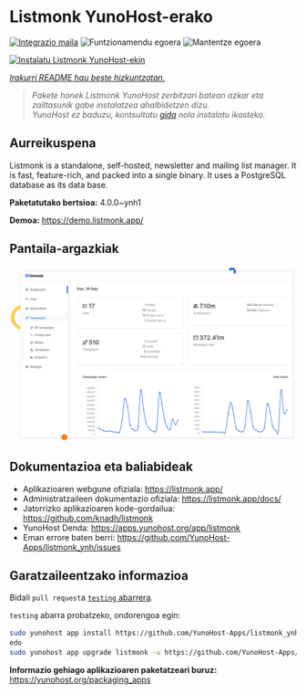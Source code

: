 <!--
Ohart ongi: README hau automatikoki sortu da <https://github.com/YunoHost/apps/tree/master/tools/readme_generator>ri esker
EZ editatu eskuz.
-->

# Listmonk YunoHost-erako

[![Integrazio maila](https://dash.yunohost.org/integration/listmonk.svg)](https://ci-apps.yunohost.org/ci/apps/listmonk/) ![Funtzionamendu egoera](https://ci-apps.yunohost.org/ci/badges/listmonk.status.svg) ![Mantentze egoera](https://ci-apps.yunohost.org/ci/badges/listmonk.maintain.svg)

[![Instalatu Listmonk YunoHost-ekin](https://install-app.yunohost.org/install-with-yunohost.svg)](https://install-app.yunohost.org/?app=listmonk)

*[Irakurri README hau beste hizkuntzatan.](./ALL_README.md)*

> *Pakete honek Listmonk YunoHost zerbitzari batean azkar eta zailtasunik gabe instalatzea ahalbidetzen dizu.*  
> *YunoHost ez baduzu, kontsultatu [gida](https://yunohost.org/install) nola instalatu ikasteko.*

## Aurreikuspena

Listmonk is a standalone, self-hosted, newsletter and mailing list manager. It is fast, feature-rich, and packed into a single binary. It uses a PostgreSQL database as its data base.


**Paketatutako bertsioa:** 4.0.0~ynh1

**Demoa:** <https://demo.listmonk.app/>

## Pantaila-argazkiak

![Listmonk(r)en pantaila-argazkia](./doc/screenshots/screenshot.png)

## Dokumentazioa eta baliabideak

- Aplikazioaren webgune ofiziala: <https://listmonk.app/>
- Administratzaileen dokumentazio ofiziala: <https://listmonk.app/docs/>
- Jatorrizko aplikazioaren kode-gordailua: <https://github.com/knadh/listmonk>
- YunoHost Denda: <https://apps.yunohost.org/app/listmonk>
- Eman errore baten berri: <https://github.com/YunoHost-Apps/listmonk_ynh/issues>

## Garatzaileentzako informazioa

Bidali `pull request`a [`testing` abarrera](https://github.com/YunoHost-Apps/listmonk_ynh/tree/testing).

`testing` abarra probatzeko, ondorengoa egin:

```bash
sudo yunohost app install https://github.com/YunoHost-Apps/listmonk_ynh/tree/testing --debug
edo
sudo yunohost app upgrade listmonk -u https://github.com/YunoHost-Apps/listmonk_ynh/tree/testing --debug
```

**Informazio gehiago aplikazioaren paketatzeari buruz:** <https://yunohost.org/packaging_apps>
